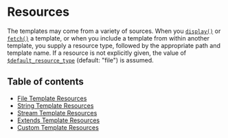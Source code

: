Resources
=========

The templates may come from a variety of sources. When you
[`display()`](api-functions/api-display.md) or [`fetch()`](api-functions/api-fetch.md) a template, or
when you include a template from within another template, you supply a
resource type, followed by the appropriate path and template name. If a
resource is not explicitly given, the value of
[`$default_resource_type`](api-variables/variable-default-resource-type.md) (default:
\"file\") is assumed.

## Table of contents

- [File Template Resources](resources/resources-file.md)
- [String Template Resources](resources/resources-string.md)
- [Stream Template Resources](resources/resources-streams.md)
- [Extends Template Resources](resources/resources-extends.md)
- [Custom Template Resources](resources/resources-custom.md)

